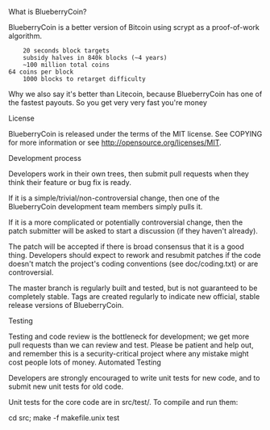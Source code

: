 What is BlueberryCoin?

BlueberryCoin is a better version of Bitcoin using scrypt as a proof-of-work algorithm.

    	20 seconds block targets
    	subsidy halves in 840k blocks (~4 years)
    	~100 million total coins
   	64 coins per block
    	1000 blocks to retarget difficulty

Why we also say it's better than Litecoin, because BlueberryCoin has one of the fastest payouts. So you get very very fast you're money

License

BlueberryCoin is released under the terms of the MIT license. See COPYING for more information or see http://opensource.org/licenses/MIT.

Development process

Developers work in their own trees, then submit pull requests when they think their feature or bug fix is ready.

If it is a simple/trivial/non-controversial change, then one of the BlueberryCoin development team members simply pulls it.

If it is a more complicated or potentially controversial change, then the patch submitter will be asked to start a discussion (if they haven't already).

The patch will be accepted if there is broad consensus that it is a good thing. Developers should expect to rework and resubmit patches if the code doesn't match the project's coding conventions (see doc/coding.txt) or are controversial.

The master branch is regularly built and tested, but is not guaranteed to be completely stable. Tags are created regularly to indicate new official, stable release versions of BlueberryCoin.

Testing

Testing and code review is the bottleneck for development; we get more pull requests than we can review and test. Please be patient and help out, and remember this is a security-critical project where any mistake might cost people lots of money.
Automated Testing

Developers are strongly encouraged to write unit tests for new code, and to submit new unit tests for old code.

Unit tests for the core code are in src/test/. To compile and run them:

cd src; make -f makefile.unix test







